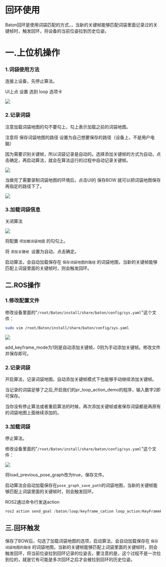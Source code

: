 # 回环使用

Baton回环是使用词袋匹配的方式，，当新的关键帧能够匹配词袋里面记录过的关键帧时，触发回环，将设备的当前位姿拉到历史位姿。

# 一.上位机操作

### 1.词袋使用方法

连接上设备，先停止算法。

UI上点 设置 选到 loop 选项卡

![](image/image_cWr7zf40Ql.png)

### 2.记录词袋

注意加载词袋地图的勾不要勾上，勾上表示加载之前的词袋地图。

注意将 保存词袋地图的路径 设置为自己想要保存的路径（设备上，不是用户电脑）

因为需要识别关键帧，所以词袋记录是自动的。选择添加关键帧的方式为自动，点击确定，再启动算法，就会在算法运行的过程中自动记录关键帧。

![](image/image_d0MmCnFlXn.png)

当做完了需要录制词袋地图的环境后，点击UI的 保存BOW 就可以把词袋地图保存再指定的路径下了。

![](image/image_VdzlDkRKBS.png)

### 3.加载词袋信息

关闭算法

![](image/image_OC5gOQRdii.png)

将配置 `项加载词袋地图` 的勾勾上。

将 `添加关键帧 `设置为自动，点击确定。

启动算法，会自动加载保存在 `保存词袋地图的路径` 的词袋地图，当新的关键帧能够匹配上词袋里面的关键帧时，则会触发回环。

## 二.ROS操作

### 1.修改配置文件

修改设备里面的"`/root/Baton/install/share/baton/config/sys.yaml`"这个文件：

```bash
sudo vim /root/Baton/install/share/baton/config/sys.yaml
```

![](image/image_JG_rRCUeam.png)

add\_keyframe\_mode为1则是自动添加关键帧，0则为手动添加关键帧。修改文件并保存即可。

### 2.记录词袋

开启算法，记录词袋地图。自动添加关键帧模式下也能够手动继续添加关键帧。

当记录的词袋足够了之后,开启我们的pr\_loop\_action\_demo的程序，输入数字2即可保存。

当你没有停止算法或者重启算法的时候，再次添加关键帧或者保存词袋都是再原有的词袋地图上面继续添加的。

### 3.加载词袋

停止算法。

修改设备里面的"`/root/Baton/install/share/baton/config/sys.yaml`"这个文件：

![](image/image__shpKQu-4y.png)

将load\_previous\_pose\_graph改为true，保存文件。

启动算法会自动加载保存在`pose_graph_save_path`的词袋地图，当新的关键帧能够匹配上词袋里面的关键帧时，则会触发回环。

ROS2通过命令行发送action

```c++
ros2 action send_goal /baton/loop/keyframe_cation loop_action/KeyFrameHandle "{function: 2}"
```

## 三.回环触发

保存了BOW后，勾选了加载词袋地图的选项，启动算法，会自动加载保存在 `保存词袋地图的路径` 的词袋地图，当新的关键帧能够匹配上词袋里面的关键帧时，则会触发回环，将当前位姿拉到回环记录的位姿去，要注意的是，这个过程不是一次拉到位的，就是它有可能是多次回环之后才会被拉到回环的历史位姿。
